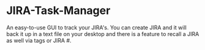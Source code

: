 # JIRA-Task-Manager
An easy-to-use GUI to track your JIRA's. You can create JIRA and it will back it up in a text file on your desktop and there is a feature to recall a JIRA as well via tags or JIRA #. 
